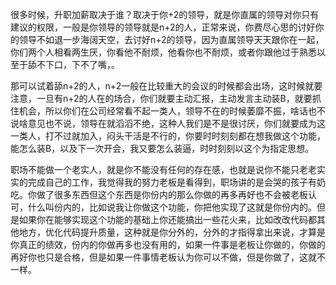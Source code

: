很多时候，升职加薪取决于谁？取决于你+2的领导，就是你直属的领导对你只有建议的权限，一般是你领导的领导就是n+2的人，正常来说，你费尽心思的讨好你的领导不如退一步海阔天空，去讨好n+2的领导，因为直属领导天天跟你在一起，你们两个人相看两生厌，你看他不耐烦，他看你也不耐烦，或者你跟他过于熟悉以至于舔不下口，下不了嘴，。

那可以试着舔n+2的人，n+2一般在比较重大的会议的时候都会出场，这时候就要注意，一旦有n+2的人在的场合，你们就要主动汇报，主动发言主动装B，就要抓住机会，所以你们在公司经常看不起一类人，领导不在的时候萎靡不振，啥话也不说啥意见也不说，领导在就滔滔不绝，这种人我们是不是很讨厌，你们就要成为这一类人，打不过就加入，闷头干活是不行的，你要时时刻刻都在想我做这个功能，能怎么装B，以及下一次开会，我又要怎么装逼，时时刻刻以这个为指定思想。

​	职场不能做一个老实人，就是你不能没有任何的存在感，也就是说你不能只老老实实的完成自己的工作，我觉得我的努力老板是看得到，职场讲的是会哭的孩子有奶吃。你做了很多东西但这个东西是你份内的那么你做的再多再好也不会被老板认可，什么叫份内的，比如说我让你做这个功能，你把他实现了这就是你份内的。但是如果你在能够实现这个功能的基础上你还能搞出一些花火来，比如改改代码都其他地方，优化代码提升质量，这种就是你分外的，分外的才指得拿出来说，才算是你真正的绩效，份内的你做再多也没有用的，如果一件事是老板让你做的，你做的再好你也只是合格，但是如果一件事情老板认为你可以不做，但是你做了，这就不一样。